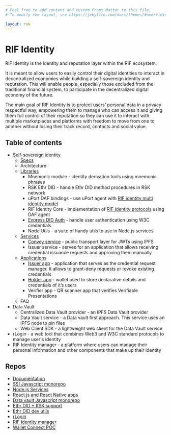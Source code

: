```yaml
---
# Feel free to add content and custom Front Matter to this file.
# To modify the layout, see https://jekyllrb.com/docs/themes/#overriding-theme-defaults

layout: rsk
---
```


# RIF Identity

RIF Identity is the identity and reputation layer within the RIF ecosystem.

It is meant to allow users to easily control their digital identities to interact in decentralized economies while building a self-sovereign identity and reputation. This will enable people, especially those excluded from the traditional financial system, to participate in the decentralized digital economy of the future.

The main goal of RIF Identity is to protect users’ personal data in a privacy respectful way, empowering them to manage who can access it and giving them full control of their reputation so they can use it to interact with multiple marketplaces and platforms with freedom to move from one to another without losing their track record, contacts and social value. 


## Table of contents

- [Self-sovereign identity](./ssi)
    - [Specs](./ssi/specs)
    - Architecture <!--[Architecture](./ssi/architecture) -->
    - [Libraries](./ssi/libraries)
        - Mnemonic module <!--[Mnemonic module](./ssi/libraries/mnemonics) --> - identity derivation tools using mnemonic phrases
        - RSK Ethr DID <!--[RSK Ethr DID](./ssi/libraries/ethr-did) --> - handle Ethr DID method procedures in RSK network
        - uPort DAF bindings<!--[uPort DAF bindings](./ssi/libraries/daf) --> - use uPort agent with [RIF identity multi identity model](./ssi/specs/#multi-identity-model)
        - RIF Identity Core <!--[RIF Identity Core](./ssi/libraries/core) --> - implementation of [RIF Identity protocols](./ssi/specs/#protocols) using DAF agent
        - [Express DID Auth](./ssi/libraries/express-did-auth) - handle user authentication using W3C credentials
        - Node Utils <!--[Node Utils](./ssi/libraries/node-utils) --> - a suite of handy utils to use in Node.js services
    - [Services](./ssi/services)
        - [Convey service](./ssi/services/convey-service) - public transport layer for JWTs using IPFS
        - Issuer service <!-- [Issuer service](./ssi/services/issuer-service) --> - serves for an application that allows receiving credential issuance requests and approving them manually
    - [Applications](./ssi/applications)
        - [Issuer app](./ssi/applications/issuer-app) - application that serves as the credential request manager. It allows to grant-deny requests or revoke existing credentials
        - [Holder app](./ssi/applications/holder-app) - wallet used to store declarative details and credentials of it’s users
        - Verifier app <!-- [Verifier app](./ssi/applications/verifier-app) --> - QR scanner app that verifies Verifiable Presentations
    - FAQ <!-- [FAQ](ssi/faq) -->
- Data Vault <!-- [Data Vault](./data-vault) -->
    - Centralized Data Vault provider - an IPFS Data Vault provider
    - Data Vault service - a Data vault first approach. This service uses an IPFS node to pin files
    - Web Client SDK - a lightweight web client for the Data Vault service
- rLogin - a web tool that combines Web3 and W3C standard protocols to manage user's identity
- RIF Identity manager - a platform where users can manage their personal information and other components that make up their identity

## Repos

- [Documentation](https://github.com/rsksmart/rif-identity-docs)
- [SSI Javascript monorepo](https://github.com/rsksmart/rif-identity.js)
- [Node.js Services](https://github.com/rsksmart/rif-identity-services)
- [React.js and React Native apps](https://github.com/rsksmart/rif-identity-ui)
- [Data vault Javascript monorepo](https://github.com/rsksmart/rif-data-vault)
- [Ethr DID + RSK support](https://github.com/rsksmart/ethr-did)
- [Ethr DID dev utils](https://github.com/rsksmart/ethr-did-utils)
- [rLogin](https://github.com/rsksmart/rLogin)
- [RIF Identity manager](https://github.com/rsksmart/rif-identity-manager)
- [Wallet Connect POC](https://github.com/rsksmart/RSKWalletConnect)


<!--

MISSING DOCS:
Architecture
Issuer service
Verifier app
Import READMEs:
- [Mnemonic module](./ssi/libraries/mnemonics)
- [RSK Ethr DID](./ssi/libraries/ethr-did)
- [uPort DAF bindings](./ssi/libraries/daf)
- [RIF Identity Core](./ssi/libraries/core)
- [Express DID Auth](./ssi/libraries/express-did-auth)
- [Node Utils](./ssi/libraries/node-utils)

-->
